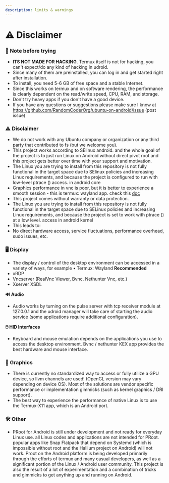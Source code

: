 ```yaml
---
description: limits & warnings
---
```


# ⚠ Disclaimer

### **📝 Note before trying**

* **ITS NOT MADE FOR HACKING**. Termux itself is not for hacking, you can't expect/do any kind of hacking in udroid.
* Since many of them are preinstalled, you can log in and get started right after installation.
* To install, you need 5-6 GB of free space and a stable Internet.
* Since this works on termux and on software rendering, the performance is clearly dependent on the read/write speed, CPU, RAM, and storage.
* Don't try heavy apps if you don't have a good device.
* If you have any questions or suggestions please make sure I know at https://github.com/RandomCoderOrg/ubuntu-on-android/issue (post issue)

### **⚠️ Disclaimer**

* We do not work with any Ubuntu company or organization or any third party that contributed to fs (but we welcome you).
* This project works according to SElinux android. and the whole goal of the project is to just run Linux on Android without direct pivot root and this project gets better over time with your support and motivation.
* The Linux you are trying to install from this repository is not fully functional in the target space due to SElinux policies and increasing Linux requirements, and because the project is configured to run with low-level ptrace () access. in android core
* Graphics performance in vnc is poor, but it is better to experience a smooth session - this is termux: wayland app. check this [doc](https://github.com/RandomCoderOrg/ubuntu-on-android/wiki/XWayland-in-proot)
* This project comes without warranty or data protection.
* The Linux you are trying to install from this repository is not fully functional in the target space due to SELinux policies and increasing Linux requirements, and because the project is set to work with ptrace () at a low level. access in android kernel
* This leads to:
* No direct hardware access, service fluctuations, performance overhead, sudo issues, etc.

### **🖥️ Display**

* The display / control of the desktop environment can be accessed in a variety of ways, for example • Termux: Wayland **Recommended**
* xRDP
* Vncserver (RealVnc Viewer, Bvnc, Nethunter Vnc, etc.)
* Xserver XSDL

**🔊 Audio**

* Audio works by turning on the pulse server with tcp receiver module at 127.0.0.1 and the udroid manager will take care of starting the audio service (some applications require additional configuration).

**🖱️ HID Interfaces**

* Keyboard and mouse emulation depends on the applications you use to access the desktop environment. Bvnc / nethunter KEX app provides the best hardware and mouse interface.

### **🌆 Graphics**

* There is currently no standardized way to access or fully utilize a GPU device, so llvm channels are used! (OpenGL version may vary depending on device OS). Most of the solutions are vendor specific performance or implementation gimmicks (such as kernel graphics / DRI support).
* The best way to experience the performance of native Linux is to use the Termux-X11 app, which is an Android port.

### **🛠️ Other**

* PRoot for Android is still under development and not ready for everyday Linux use. all Linux codes and applications are not intended for PRoot. popular apps like Snap Flatpack that depend on Systemd (which is impossible without root and the Hallium project on Android) will not work. Proot on the Android platform is being developed primarily through the efforts of termux and many casual developers, as well as a significant portion of the Linux / Android user community. This project is also the result of a lot of experimentation and a combination of tricks and gimmicks to get anything up and running on Android.
